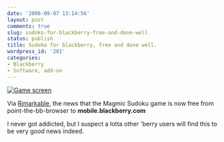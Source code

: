 ```yaml
---
date: '2006-09-07 13:14:56'
layout: post
comments: true
slug: sudoko-for-blackberry-free-and-done-well
status: publish
title: Sudoko for blackberry, free and done well.
wordpress_id: '201'
categories:
- Blackberry
- Software, add-on
---
```



[
![Game screen](http://www.rimarkable.com/images/sodoku_small.png)](http://www.rimarkable.com/archives/865)

Via [Rimarkable](http://www.rimarkable.com/archives/865), the news that the Magmic Sudoku game is now free from point-the-bb-browser to **mobile.blackberry.com**

I never got addicted, but I suspect a lotta other 'berry users will find this to be very good news indeed.
